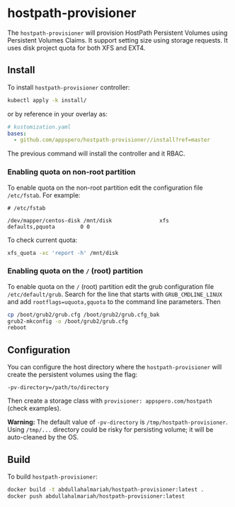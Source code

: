 # hostpath-provisioner

The `hostpath-provisioner` will provision HostPath Persistent Volumes using Persistent Volumes Claims. It support setting size using storage requests. It uses disk project quota for both XFS and EXT4.

## Install

To install `hostpath-provisioner` controller:

```bash
kubectl apply -k install/
```

or by reference in your overlay as:

```yaml
# kustomization.yaml
bases:
  - github.com/appspero/hostpath-provisioner//install?ref=master
```

The previous command will install the controller and it RBAC.

### Enabling quota on non-root partition

To enable quota on the non-root partition edit the configuration file `/etc/fstab`. For example:

```
# /etc/fstab

/dev/mapper/centos-disk /mnt/disk               xfs     defaults,pquota        0 0
```

To check current quota:

```bash
xfs_quota -xc 'report -h' /mnt/disk
```

### Enabling quota on the `/` (root) partition

To enable quota on the `/` (root) partition edit the grub configuration file `/etc/default/grub`. Search for the line that starts with `GRUB_CMDLINE_LINUX` and add `rootflags=uquota,gquota` to the command line parameters. Then

```bash
cp /boot/grub2/grub.cfg /boot/grub2/grub.cfg_bak
grub2-mkconfig -o /boot/grub2/grub.cfg
reboot
```

## Configuration

You can configure the host directory where the `hostpath-provisioner` will create the persistent volumes using the flag:

```
-pv-directory=/path/to/directory
```

Then create a storage class with `provisioner: appspero.com/hostpath` (check examples).


**Warning:** The default value of `-pv-directory` is `/tmp/hostpath-provisioner`. Using `/tmp/...` directory could be risky for persisting volume; it will be auto-cleaned by the OS.

## Build

To build `hostpath-provisioner`:

```bash
docker build -t abdullahalmariah/hostpath-provisioner:latest .
docker push abdullahalmariah/hostpath-provisioner:latest
```
